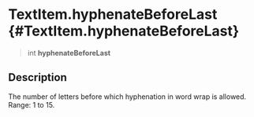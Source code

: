TextItem.hyphenateBeforeLast {#TextItem.hyphenateBeforeLast}
============================

> int **hyphenateBeforeLast**

Description
-----------

The number of letters before which hyphenation in word wrap is allowed.
Range: 1 to 15.
